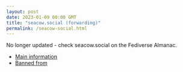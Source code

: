 ```yaml
---
layout: post
date: 2023-01-09 00:00 GMT
title: "seacow.social (forwarding)"
permalink: /seacow-social.html
---
```


No longer updated - check seacow.social on the Fediverse Almanac.

* [Main information](https://www.fediversealmanac.com/api/v1/instances/seacow.social)
* [Banned from](https://www.fediversealmanac.com/api/v1/instances/seacow.social/banned_from)

